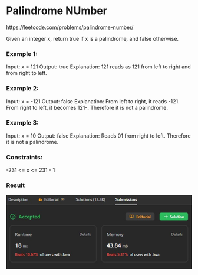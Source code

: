 # Palindrome NUmber
https://leetcode.com/problems/palindrome-number/

Given an integer x, return true if x is a palindrome, and false otherwise.

### Example 1:

Input: x = 121
Output: true
Explanation: 121 reads as 121 from left to right and from right to left.

### Example 2:

Input: x = -121
Output: false
Explanation: From left to right, it reads -121. From right to left, it becomes 121-. Therefore it is not a palindrome.

### Example 3:

Input: x = 10
Output: false
Explanation: Reads 01 from right to left. Therefore it is not a palindrome.

### Constraints:

-231 <= x <= 231 - 1

### Result 
<img src="Result.jpg">